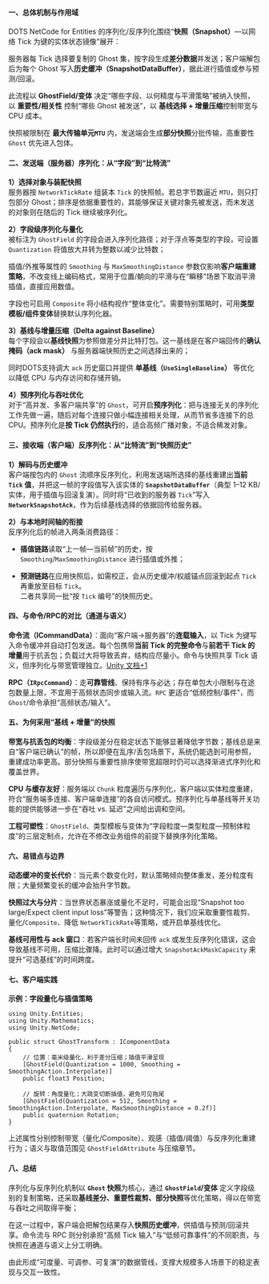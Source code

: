 #### 一、总体机制与作用域

DOTS NetCode for Entities 的序列化/反序列化围绕“**快照（Snapshot）**—以网络 Tick 为键的实体状态镜像”展开：

服务器每 Tick 选择要复制的 Ghost 集，按字段生成**差分数据**并发送；客户端解包后为每个 Ghost 写入**历史缓冲（SnapshotDataBuffer）**，据此进行插值或参与预测/回滚。

此流程以 **GhostField/变体** 决定“哪些字段、以何精度与平滑策略”被纳入快照，以 **重要性/相关性** 控制“哪些 Ghost 被发送”，以 **基线选择 + 增量压缩**控制带宽与 CPU 成本。

快照被限制在 **最大传输单元`MTU`** 内，发送端会生成**部分快照**分批传输，高重要性 `Ghost` 优先进入包体。

#### 二、发送端（服务器）序列化：从“字段”到“比特流”

**1）选择对象与装配快照**  
服务器按 `NetworkTickRate` 组装本 `Tick` 的快照帧。若总字节数逼近 `MTU`，则只打包部分 Ghost；排序是依据重要性的，其能够保证关键对象先被发送，而未发送的对象则在随后的 Tick 继续被序列化。

**2）字段级序列化与量化**  
被标注为 `GhostField` 的字段会进入序列化路径；对于浮点等类型的字段，可设置 `Quantization` 将值放大并转为整数以减少比特数；

插值/外推等属性的 `Smoothing` 与 `MaxSmoothingDistance` 参数仅影响**客户端重建策略**，不改变线上编码格式，常用于位置/朝向的平滑与在“瞬移”场景下取消平滑插值，直接应用数值。

字段也可启用 `Composite` 将小结构视作“整体变化”。需要特别策略时，可用**类型模板/组件变体**替换默认序列化器。

**3）基线与增量压缩（Delta against Baseline）**  
每个字段会以**基线快照**为参照做差分并比特打包。这一基线是在客户端回传的**确认掩码（ack mask）** 与服务器端快照历史之间选择出来的；

同时DOTS支持调大 `ack` 历史窗口并提供 **单基线（`UseSingleBaseline`）** 等优化以降低 CPU 与内存访问和存储开销。

**4）预序列化与吞吐优化**  
对于“高并发、多客户端共享”的 `Ghost`，可开启**预序列化**：把与连接无关的序列化工作先做一遍，随后对每个连接只做小幅连接相关处理，从而节省多连接下的总 CPU。预序列化是**按 Tick 仍然执行**的，适合高频广播对象，不适合稀发对象。

#### 三、接收端（客户端）反序列化：从“比特流”到“快照历史”

**1）解码与历史缓冲**  
客户端按包内的 `Ghost` 流顺序反序列化，利用发送端所选择的基线重建出**当前 `Tick` 值**，并把这一帧的字段值写入该实体的 **`SnapshotDataBuffer`**（典型 1–12 KB/实体，用于插值与回滚复演）。同时将“已收到的服务器 `Tick`”写入 **`NetworkSnapshotAck`**，作为后续基线选择的依据回传给服务器。

**2）与本地时间轴的衔接**  
反序列化后的帧进入两条消费路径：

- **插值链路**读取“上一帧—当前帧”的历史，按 `Smoothing`/`MaxSmoothingDistance` 进行插值或外推；
    
- **预测链路**在应用快照后，如需校正，会从历史缓冲/权威锚点回滚到起点 `Tick` 再重放至目标 `Tick`。  
    二者共享同一批“按 `Tick` 编号”的快照历史。
    

#### 四、与命令/RPC的对比（通道与语义）

**命令流（ICommandData）**：面向“客户端→服务器”的**连载输入**，以 Tick 为键写入命令缓冲并自动打包发送。每个包携带**当前 Tick 的完整命令**与**前若干 Tick 的增量**用于抗丢包；负载过大将导致丢弃，结构应尽量小。命令与快照共享 Tick 语义，但序列化与带宽管理独立。[Unity 文档+1](https://docs.unity3d.com/Packages/com.unity.netcode%401.0/api/Unity.NetCode.ICommandData.html?utm_source=chatgpt.com)

**RPC（`IRpcCommand`）**：走**可靠管线**、保持有序与必达；存在单包大小限制与在途包数量上限，不宜用于高频状态同步或输入流。`RPC` 更适合“低频控制/事件”，而 `Ghost`/命令承担“高频状态/输入”。

#### 五、为何采用“基线 + 增量”的快照

**带宽与抗丢包的均衡**：字段级差分在稳定状态下能够显著降低字节数；基线总是来自“客户端已确认”的帧，所以即便在乱序/丢包场景下，系统仍能选到可用参照，重建成功率更高。部分快照与重要性排序使带宽超限时仍可以选择渐进式序列化和覆盖世界。

**CPU 与缓存友好**：服务端以 `Chunk` 粒度遍历与序列化，客户端以实体粒度重建，符合“服务端多连接、客户端单连接”的各自访问模式。预序列化与单基线等开关功能的提供能够进一步在“吞吐 vs. 延迟”之间给出调和空间。

**工程可塑性**：`GhostField`、类型模板与变体为“字段粒度—类型粒度—预制体粒度”的三层定制点，允许在不修改业务组件的前提下替换序列化策略。

#### 六、易错点与边界

**动态缓冲的变长代价**：当元素个数变化时，默认策略倾向整体重发，差分粒度有限；大量频繁变长的缓冲会抬升字节数。

**快照过大与分片**：当世界状态暴涨或量化不足时，可能会出现“Snapshot too large/Expect client input loss”等警告；这种情况下，我们应采取重要性裁剪、量化/`Composite`、降低 `NetworkTickRate`等策略，或开启单基线优化。

**基线可用性与 ack 窗口**：若客户端长时间未回传 `ack` 或发生反序列化错误，这会导致基线不可用，压缩比骤降。此时可以通过增大 `SnapshotAckMaskCapacity` 来提升“可选基线”的时间跨度。

#### 七、客户端实践

**示例：字段量化与插值策略**

```
using Unity.Entities;
using Unity.Mathematics;
using Unity.NetCode;

public struct GhostTransform : IComponentData
{
    // 位置：毫米级量化，利于差分压缩；插值平滑呈现
    [GhostField(Quantization = 1000, Smoothing = SmoothingAction.Interpolate)]
    public float3 Position;

    // 旋转：角度量化；大跳变切断插值，避免可见拖尾
    [GhostField(Quantization = 512, Smoothing = SmoothingAction.Interpolate, MaxSmoothingDistance = 0.2f)]
    public quaternion Rotation;
}

```
上述属性分别控制带宽（量化/Composite）、观感（插值/阈值）与反序列化重建行为；语义与取值范围见 `GhostFieldAttribute` 与压缩章节。

#### 八、总结

序列化与反序列化机制以 **`Ghost` 快照**为核心，通过 **`GhostField`/变体** 定义字段级别的复制策略，还采取**基线差分、重要性裁剪、部分快照**等优化策略，得以在带宽与吞吐之间取得平衡；

在这一过程中，客户端会把解包结果存入**快照历史缓冲**，供插值与预测/回滚共享。命令流与 RPC 则分别承担“高频 Tick 输入”与“低频可靠事件”的不同职责，与快照在通道与语义上分工明确。

由此形成“可度量、可调参、可复演”的数据管线，支撑大规模多人场景下的稳定表现与交互一致性。